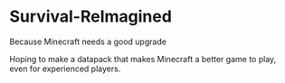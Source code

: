# Survival-ReImagined
Because Minecraft needs a good upgrade

Hoping to make a datapack that makes Minecraft a better game to play, even for experienced players.
